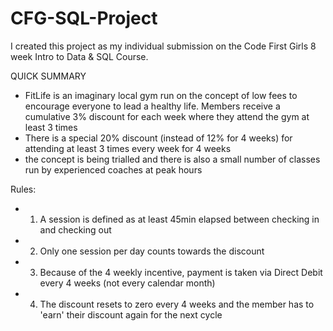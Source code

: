 # CFG-SQL-Project
I created this project as my individual submission on the Code First Girls 8 week Intro to Data & SQL Course.

QUICK SUMMARY
- FitLife is an imaginary local gym run on the concept of low fees to encourage everyone to lead a healthy life.
 Members receive a cumulative 3% discount for each week where they attend the gym at least 3 times
- There is a special 20% discount (instead of 12% for 4 weeks) for attending at least 3 times every week for 4 weeks  
- the concept is being trialled and there is also a small number of classes run by experienced coaches at peak hours  

Rules:  
- 1. A session is defined as at least 45min elapsed between checking in and checking out  
- 2. Only one session per day counts towards the discount  
- 3. Because of the 4 weekly incentive, payment is taken via Direct Debit every 4 weeks (not every calendar month)  
- 4. The discount resets to zero every 4 weeks and the member has to 'earn' their discount again for the next cycle  
